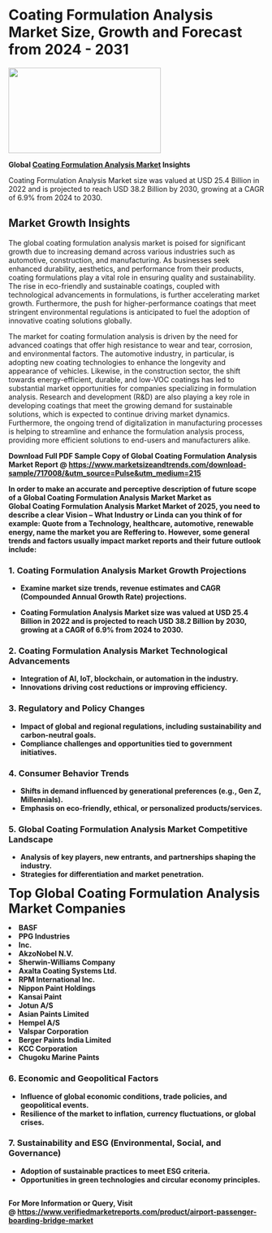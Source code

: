 <H1>Coating Formulation Analysis Market Size, Growth and Forecast from 2024 - 2031</H1><img class="aligncenter size-medium wp-image-584254" src="https://thirdeyenews.in/wp-content/uploads/2024/09/Global-Market-Research-300x168.jpeg" alt="" width="300" height="168" /><p><strong>Global&nbsp;<a href="https://www.marketsizeandtrends.com/download-sample/717008/&amp;utm_source=Pulse&amp;utm_medium=215">Coating Formulation Analysis Market</a> Insights</strong></p><p>Coating Formulation Analysis Market size was valued at USD 25.4 Billion in 2022 and is projected to reach USD 38.2 Billion by 2030, growing at a CAGR of 6.9% from 2024 to 2030.</p><p><h2>Market Growth Insights</h2> <p>The global coating formulation analysis market is poised for significant growth due to increasing demand across various industries such as automotive, construction, and manufacturing. As businesses seek enhanced durability, aesthetics, and performance from their products, coating formulations play a vital role in ensuring quality and sustainability. The rise in eco-friendly and sustainable coatings, coupled with technological advancements in formulations, is further accelerating market growth. Furthermore, the push for higher-performance coatings that meet stringent environmental regulations is anticipated to fuel the adoption of innovative coating solutions globally.</p> <p><strong></strong></p> <p>The market for coating formulation analysis is driven by the need for advanced coatings that offer high resistance to wear and tear, corrosion, and environmental factors. The automotive industry, in particular, is adopting new coating technologies to enhance the longevity and appearance of vehicles. Likewise, in the construction sector, the shift towards energy-efficient, durable, and low-VOC coatings has led to substantial market opportunities for companies specializing in formulation analysis. Research and development (R&D) are also playing a key role in developing coatings that meet the growing demand for sustainable solutions, which is expected to continue driving market dynamics. Furthermore, the ongoing trend of digitalization in manufacturing processes is helping to streamline and enhance the formulation analysis process, providing more efficient solutions to end-users and manufacturers alike.</p> <p><strong></p><p><span class=""><strong>Download Full PDF Sample Copy of Global Coating Formulation Analysis Market Report</strong> @ <a href="https://www.marketsizeandtrends.com/download-sample/717008/&amp;utm_source=Pulse&amp;utm_medium=215" target="_blank">https://www.marketsizeandtrends.com/download-sample/717008/&amp;utm_source=Pulse&amp;utm_medium=215</a></span></p><p>In order to make an accurate and perceptive description of future scope of a Global&nbsp;Coating Formulation Analysis Market Market as Global&nbsp;Coating Formulation Analysis Market Market of 2025, you need to describe a clear Vision &ndash; What Industry or Linda can you think of for example: Quote from a Technology, healthcare, automotive, renewable energy, name the market you are Reffering to. However, some general trends and factors usually impact market reports and their future outlook include:</p><h3>1.&nbsp;<strong>Coating Formulation Analysis Market Growth Projections</strong></h3><ul><li>Examine market size trends, revenue estimates and CAGR (Compounded Annual Growth Rate) projections.</li><li><p>Coating Formulation Analysis Market size was valued at USD 25.4 Billion in 2022 and is projected to reach USD 38.2 Billion by 2030, growing at a CAGR of 6.9% from 2024 to 2030.</p></li></ul><h3>2.&nbsp;<strong>Coating Formulation Analysis Market Technological Advancements</strong></h3><ul><li>Integration of AI, IoT, blockchain, or automation in the industry.</li><li>Innovations driving cost reductions or improving efficiency.</li></ul><h3>3.&nbsp;<strong>Regulatory and Policy Changes</strong></h3><ul><li>Impact of global and regional regulations, including sustainability and carbon-neutral goals.</li><li>Compliance challenges and opportunities tied to government initiatives.</li></ul><h3>4.&nbsp;<strong>Consumer Behavior Trends</strong></h3><ul><li>Shifts in demand influenced by generational preferences (e.g., Gen Z, Millennials).</li><li>Emphasis on eco-friendly, ethical, or personalized products/services.</li></ul><h3>5.&nbsp;<strong>Global Coating Formulation Analysis Market Competitive Landscape</strong></h3><ul><li>Analysis of key players, new entrants, and partnerships shaping the industry.</li><li>Strategies for differentiation and market penetration.</li></ul><p data-pm-slice="1 1 []"><span style="color: inherit; font-family: inherit; font-size: 25px;">Top Global Coating Formulation Analysis Market Companies</span></p><div class="" data-test-id=""><p><li>BASF</li><li> PPG Industries</li><li> Inc.</li><li> AkzoNobel N.V.</li><li> Sherwin-Williams Company</li><li> Axalta Coating Systems Ltd.</li><li> RPM International Inc.</li><li> Nippon Paint Holdings</li><li> Kansai Paint</li><li> Jotun A/S</li><li> Asian Paints Limited</li><li> Hempel A/S</li><li> Valspar Corporation</li><li> Berger Paints India Limited</li><li> KCC Corporation</li><li> Chugoku Marine Paints</li></p></div><h3>6.&nbsp;<strong>Economic and Geopolitical Factors</strong></h3><ul><li>Influence of global economic conditions, trade policies, and geopolitical events.</li><li>Resilience of the market to inflation, currency fluctuations, or global crises.</li></ul><h3>7.&nbsp;<strong>Sustainability and ESG (Environmental, Social, and Governance)</strong></h3><ul><li>Adoption of sustainable practices to meet ESG criteria.</li><li>Opportunities in green technologies and circular economy principles.</li></ul><h2><strong style="font-size: 14px;">For More Information or Query, Visit @&nbsp;</strong><a style="background-color: #ffffff; font-size: 14px;" href="https://www.marketsizeandtrends.com/report/coating-formulation-analysis-market/" target="_blank">https://www.verifiedmarketreports.com/product/airport-passenger-boarding-bridge-market</a></h2>
